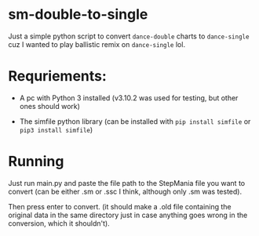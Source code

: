 # sm-double-to-single

Just a simple python script to convert `dance-double` charts to `dance-single` cuz I wanted to play ballistic remix on `dance-single` lol.

# Requriements:

- A pc with Python 3 installed (v3.10.2 was used for testing, but other ones should work)

- The simfile python library (can be installed with `pip install simfile` or `pip3 install simfile`)

# Running

Just run main.py and paste the file path to the StepMania file you want to convert (can be either .sm or .ssc I think, although only .sm was tested).

Then press enter to convert. (it should make a .old file containing the original data in the same directory just in case anything goes wrong in the conversion, which it shouldn't).
